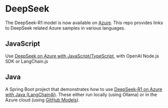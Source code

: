 # DeepSeek
The DeepSeek-R1 model is now available on [Azure](https://azure.microsoft.com/en-us/blog/deepseek-r1-is-now-available-on-azure-ai-foundry-and-github/). This repo provides links to DeepSeek related Azure samples in various languages.   

## JavaScript
Use [DeepSeek on Azure with JavaScript/TypeScript](https://github.com/Azure-Samples/deepseek-azure-javascript), with OpenAI Node.js SDK or LangChain.js

## Java
A Spring Boot project that demonstrates how to use [DeepSeek-R1 on Azure with Java (LangChain4j)](https://github.com/Azure-Samples/DeepSeek-on-Azure-with-LangChain4j). These either run locally (using Ollama) or in the Azure cloud (using [GitHub Models](https://github.blog/changelog/2025-01-29-deepseek-r1-is-now-available-in-github-models-public-preview/)).
